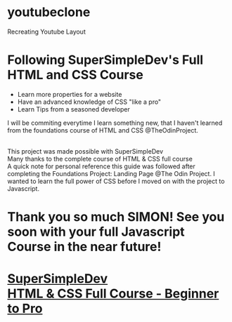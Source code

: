 # youtubeclone
Recreating Youtube Layout
<body>
  <h1>
  Following SuperSimpleDev's Full HTML and CSS Course
  </h1>
  <ul style="list-style-items:none;">
    <li>Learn more properties for a website</li>
    <li>Have an advanced knowledge of CSS "like a pro"</li>
    <li>Learn Tips from a seasoned developer</li>
  </ul>
  <p>
   I will be commiting everytime I learn something new, that 
   I haven't learned from the foundations course of HTML and
   CSS @TheOdinProject.
  </p>
  <p>
  <br>This project was made possible with SuperSimpleDev
  <br>Many thanks to the complete course of HTML & CSS full course
  <br>A quick note for personal reference this guide was followed
      after completing the Foundations Project: Landing Page @The
      Odin Project. I wanted to learn the full power of CSS before I moved on with the project to Javascript.
  </p>
  <h1>Thank you so much SIMON! See you soon with your
       full Javascript Course in the near future!
  <h1>
  <div> <a href="https://www.youtube.com/@SuperSimpleDev"> SuperSimpleDev </a> </div>
  <div> <a href="https://www.youtube.com/watch?v=G3e-cpL7ofc&ab_channel=SuperSimpleDev"> HTML & CSS Full Course - Beginner to Pro </a> </div>

</body>
